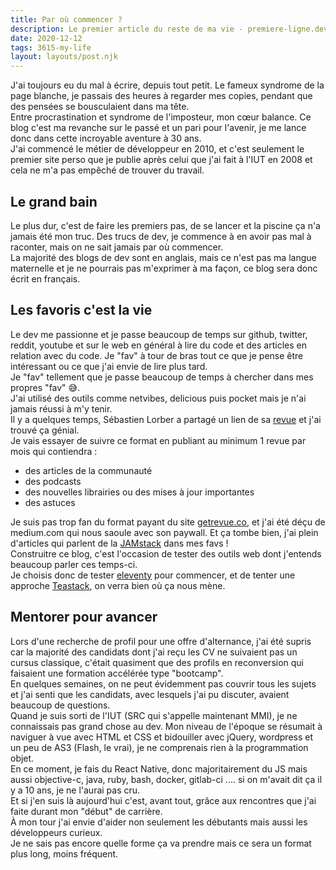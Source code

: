```yaml
---
title: Par où commencer ?
description: Le premier article du reste de ma vie - premiere-ligne.dev
date: 2020-12-12
tags: 3615-my-life
layout: layouts/post.njk
---
```


J'ai toujours eu du mal à écrire, depuis tout petit. Le fameux syndrome de la page blanche, je passais des heures à regarder mes copies, pendant que des pensées se bousculaient dans ma tête.  
Entre procrastination et syndrome de l'imposteur, mon cœur balance.
Ce blog c'est ma revanche sur le passé et un pari pour l'avenir, je me lance donc dans cette incroyable aventure à 30 ans.  
J'ai commencé le métier de développeur en 2010, et c'est seulement le premier site perso que je publie après celui que j'ai fait à l'IUT en 2008 et cela ne m'a pas empêché de trouver du travail.

## Le grand bain

Le plus dur, c'est de faire les premiers pas, de se lancer et la piscine ça n'a jamais été mon truc.
Des trucs de dev, je commence à en avoir pas mal à raconter, mais on ne sait jamais par où commencer.  
La majorité des blogs de dev sont en anglais, mais ce n'est pas ma langue maternelle et je ne pourrais pas m'exprimer à ma façon, ce blog sera donc écrit en français.

## Les favoris c'est la vie

Le dev me passionne et je passe beaucoup de temps sur github, twitter, reddit, youtube et sur le web en général à lire du code et des articles en relation avec du code. Je "fav" à tour de bras tout ce que je pense être intéressant ou ce que j'ai envie de lire plus tard.  
Je "fav" tellement que je passe beaucoup de temps à chercher dans mes propres "fav" 😅.  
J'ai utilisé des outils comme netvibes, delicious puis pocket mais je n'ai jamais réussi à m'y tenir.  
Il y a quelques temps, Sébastien Lorber a partagé un lien de sa [revue](https://www.getrevue.co/profile/sebastien-lorber/) et j'ai trouvé ça génial.  
Je vais essayer de suivre ce format en publiant au minimum 1 revue par mois qui contiendra :
- des articles de la communauté
- des podcasts
- des nouvelles librairies ou des mises à jour importantes
- des astuces 

Je suis pas trop fan du format payant du site [getrevue.co](https://www.getrevue.co/), et j'ai été déçu de medium.com qui nous saoule avec son paywall. 
Et ça tombe bien, j'ai plein d'articles qui parlent de la [JAMstack](https://jamstatic.fr/) dans mes favs !  
Construitre ce blog, c'est l'occasion de tester des outils web dont j'entends beaucoup parler ces temps-ci.  
Je choisis donc de tester [eleventy](https://www.11ty.dev/) pour commencer, et de tenter une approche [Teastack](https://orbit.love/blog/towards-a-lightweight-jamstack), on verra bien où ça nous mène.

## Mentorer pour avancer 

Lors d'une recherche de profil pour une offre d'alternance, j'ai été supris car la majorité des candidats dont j'ai reçu les CV ne suivaient pas un cursus classique, c'était quasiment que des profils en reconversion qui faisaient une formation accélérée type "bootcamp".  
En quelques semaines, on ne peut évidemment pas couvrir tous les sujets et j'ai senti que les candidats, avec lesquels j'ai pu discuter, avaient beaucoup de questions.  
Quand je suis sorti de l'IUT (SRC qui s'appelle maintenant MMI), je ne connaissais pas grand chose au dev. Mon niveau de l'époque se résumait à naviguer à vue avec HTML et CSS et bidouiller avec jQuery, wordpress et un peu de AS3 (Flash, le vrai), je ne comprenais rien à la programmation objet.  
En ce moment, je fais du React Native, donc majoritairement du JS mais aussi objective-c, java, ruby, bash, docker, gitlab-ci .... si on m'avait dit ça il y a 10 ans, je ne l'aurai pas cru.  
Et si j'en suis là aujourd'hui c'est, avant tout, grâce aux rencontres que j'ai faite durant mon "début" de carrière.  
À mon tour j'ai envie d'aider non seulement les débutants mais aussi les développeurs curieux.  
Je ne sais pas encore quelle forme ça va prendre mais ce sera un format plus long, moins fréquent.  
